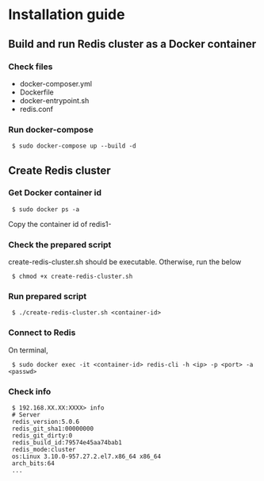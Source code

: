 # Installation guide

## Build and run Redis cluster as a Docker container 
### Check files 
 - docker-composer.yml
 - Dockerfile
 - docker-entrypoint.sh
 - redis.conf
### Run docker-compose
```
 $ sudo docker-compose up --build -d
```

## Create Redis cluster
### Get Docker container id
```
 $ sudo docker ps -a
```
Copy the container id of redis1-
### Check the prepared script
create-redis-cluster.sh should be executable.
Otherwise, run the below
```
 $ chmod +x create-redis-cluster.sh
```
### Run prepared script
```
 $ ./create-redis-cluster.sh <container-id>
```

### Connect to Redis
On terminal,
```
 $ sudo docker exec -it <container-id> redis-cli -h <ip> -p <port> -a <passwd>
```
### Check info
```
 $ 192.168.XX.XX:XXXX> info
 # Server
 redis_version:5.0.6
 redis_git_sha1:00000000
 redis_git_dirty:0
 redis_build_id:79574e45aa74bab1
 redis_mode:cluster
 os:Linux 3.10.0-957.27.2.el7.x86_64 x86_64
 arch_bits:64
 ...
```

